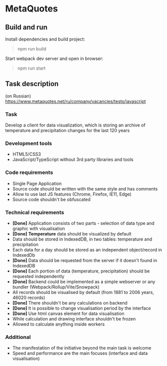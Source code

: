 # MetaQuotes

## Build and run

Install dependencies and build project:

> npm run build

Start webpack dev server and open in browser:

> npm run start

## Task description

(on Russian) https://www.metaquotes.net/ru/company/vacancies/tests/javascript

### Task

Develop a client for data visualization, which is storing an archive
of temperature and precipitation changes for the last 120 years

### Development tools

-   HTML5/CSS3
-   JavaScript/TypeScript without 3rd party libraries and tools

### Code requirements

-   Single Page Application
-   Source code should be written with the same style and has comments
-   Allow to use last JS features (Chrome, Firefox, IE11, Edge)
-   Source code shouldn't be obfuscated

### Technical requirements

-   **[Done]** Application consists of two parts - selection of data type and graphic with visualisation
-   **[Done]** **Temperature** data should be visualized by default
-   Data should be stored in IndexedDB, in two tables: temperature and precipitation
-   Each data for a day should be stored as an independent object/record in IndexedDb
-   **[Done]** Data should be requested from the server if it doesn't found in IndexedDB
-   **[Done]** Each portion of data (temperature, precipitation) should be requested independently
-   **[Done]** Backend could be implemented as a simple webserver or any bundler (Webpack/Rollup/Vite/Snowpack)
-   All records should be visualised by default (from 1881 to 2006 years, 46020 records)
-   **[Done]** There shouldn't be any calculations on backend
-   **[Done]** It is possible to change visualisation period by the interface
-   **[Done]** Use html canvas element for data visualisation
-   While calculation and drawing interface shouldn't be frozen
-   Allowed to calculate anything inside workers

### Additional

-   The manifestation of the initiative beyond the main task is welcome
-   Speed and performance are the main focuses (interface and data visualisation)
